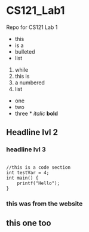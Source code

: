 # CS121_Lab1
Repo for CS121 Lab 1

- this
- is a
- bulleted
- list

1. while
2. this is
3. a numbered
4. list

* one
* two
* three *
    *italic*
    **bold**

## Headline lvl 2

### headline lvl 3

```

//this is a code section
int testVar = 4;
int main() {
	printf("Hello");
}

```

### this was from the website

## this one too
